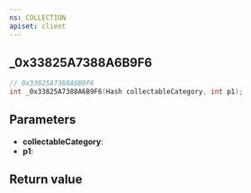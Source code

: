 ```yaml
---
ns: COLLECTION
apiset: client
---
```

## _0x33825A7388A6B9F6

```c
// 0x33825A7388A6B9F6
int _0x33825A7388A6B9F6(Hash collectableCategory, int p1);
```


## Parameters
* **collectableCategory**:
* **p1**:

## Return value